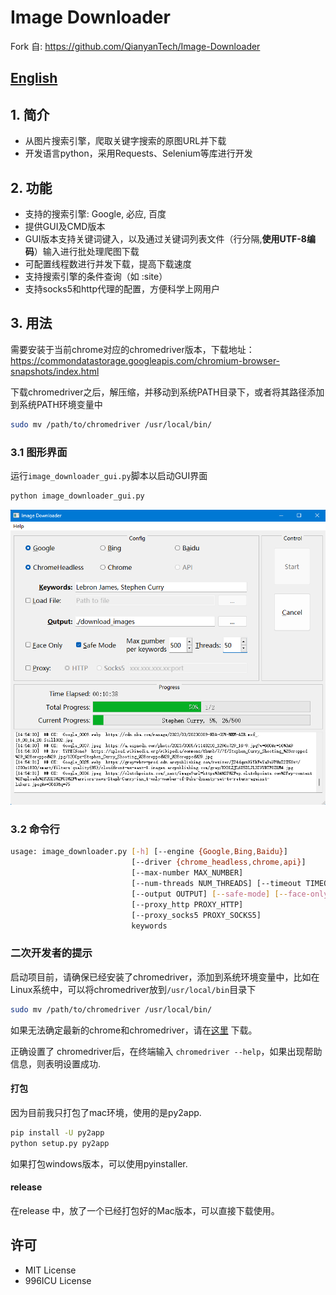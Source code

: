 # Image Downloader
Fork 自: https://github.com/QianyanTech/Image-Downloader

## [English](https://github.com/MuLoo/download-images-python/blob/master/README_en.md)

## 1. 简介

+ 从图片搜索引擎，爬取关键字搜索的原图URL并下载
+ 开发语言python，采用Requests、Selenium等库进行开发

## 2. 功能

+ 支持的搜索引擎: Google, 必应, 百度
+ 提供GUI及CMD版本
+ GUI版本支持关键词键入，以及通过关键词列表文件（行分隔,**使用UTF-8编码**）输入进行批处理爬图下载
+ 可配置线程数进行并发下载，提高下载速度
+ 支持搜索引擎的条件查询（如 :site）
+ 支持socks5和http代理的配置，方便科学上网用户

## 3. 用法

需要安装于当前chrome对应的chromedriver版本，下载地址：https://commondatastorage.googleapis.com/chromium-browser-snapshots/index.html

下载chromedriver之后，解压缩，并移动到系统PATH目录下，或者将其路径添加到系统PATH环境变量中

```bash
sudo mv /path/to/chromedriver /usr/local/bin/
```


### 3.1 图形界面

运行`image_downloader_gui.py`脚本以启动GUI界面

```bash
python image_downloader_gui.py
```

![GUI](/GUI.png)

### 3.2 命令行

```bash
usage: image_downloader.py [-h] [--engine {Google,Bing,Baidu}]
                           [--driver {chrome_headless,chrome,api}]
                           [--max-number MAX_NUMBER]
                           [--num-threads NUM_THREADS] [--timeout TIMEOUT]
                           [--output OUTPUT] [--safe-mode] [--face-only]
                           [--proxy_http PROXY_HTTP]
                           [--proxy_socks5 PROXY_SOCKS5]
                           keywords
```


### 二次开发者的提示

启动项目前，请确保已经安装了chromedriver，添加到系统环境变量中，比如在Linux系统中，可以将chromedriver放到`/usr/local/bin`目录下

```bash
sudo mv /path/to/chromedriver /usr/local/bin/
```

如果无法确定最新的chrome和chromedriver，请在[这里](https://googlechromelabs.github.io/chrome-for-testing/#stable) 下载。

正确设置了 chromedriver后，在终端输入 `chromedriver --help`，如果出现帮助信息，则表明设置成功.


#### 打包
因为目前我只打包了mac环境，使用的是py2app.

  ```bash
  pip install -U py2app
  python setup.py py2app
  ```

  如果打包windows版本，可以使用pyinstaller.


#### release
在release 中，放了一个已经打包好的Mac版本，可以直接下载使用。

## 许可

+ MIT License
+ 996ICU License
